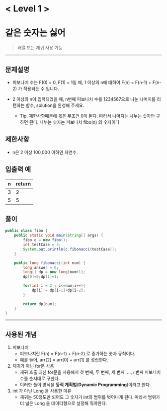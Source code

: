 

# < Level 1 > 

# 같은 숫자는 싫어   

> 배열 또는 제귀 사용 가능

---

## 문제설명 

- 피보나치 수는 F(0) = 0, F(1) = 1일 때, 1 이상의 n에 대하여 F(n) = F(n-1) + F(n-2) 가 적용되는 수 입니다.

- 2 이상의 n이 입력되었을 때, n번째 피보나치 수를 1234567으로 나눈 나머지를 리턴하는 함수, solution을 완성해 주세요.
  - Tip. 제한사항때문에 몫은 무조건 0이 된다. 따라서 나머지는 나누는 숫자만 구하면 된다.  나누는 숫자는 피보나치 fibo(n) 의 숫자이다


## 제한사항 

- n은 2 이상 100,000 이하인 자연수.

## 입출력 예

| n    | return |
| ---- | ------ |
| 3    | 2      |
| 5    | 5      |

## 풀이 

```java
public class fibo {
	public static void main(String[] args) {
		fibo c = new fibo();
		int testCase = 3;
		System.out.println(c.fibonacci(testCase));
	}

	public long fibonacci(int num) {
		long answer = 0;
		long[] dp = new long[num+1];
		dp[0]=0;dp[1]=1;

		for(int i = 2 ; i<=num;i++){
			dp[i] = dp[i-1]+dp[i-2];
		}

		return dp[num];
	}
}

```




---

## 사용된 개념

1. 피보나치 
   - 피보나치란 F(n) = F(n-1) + F(n-2) 로 증가하는 숫자 규칙이다. 
   - 예를 들어, arr[2] = arr[0] + arr[1] 를 성립한다. 
2. 재귀가 아닌 for문 사용 
   - 재귀 호출 대신 for문을 사용해서 첫 번째, 두 번째, 세 번째, ..., `n`번째 피보나치 수를 순서대로 구한다.
   - 이러한 풀이 방식을 **동적 계획법**(**Dynamic Programming**)이라고 한다.
3. int 가 아닌 Long 을 사용한 이유
   - 재귀는 50정도만 되어도 그 숫자가 int의 범위를 벗어나게 된다. 따라서 범위가 더 넓은 Long 을 데이터형으로 설정해 줘야한다. 